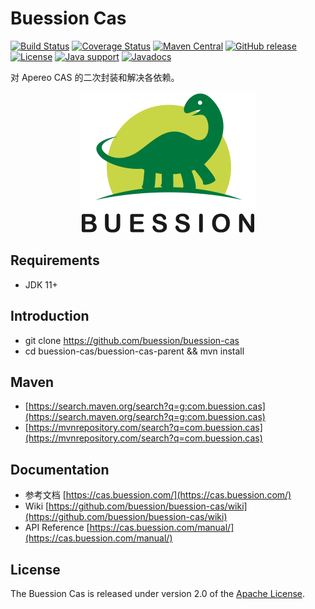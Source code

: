# Buession Cas

[![Build Status](https://travis-ci.org/buession/buession-cas.svg?branch=master)](https://travis-ci.org/buession/buession-cas)
[![Coverage Status](https://img.shields.io/codecov/c/github/buession/buession-cas/master.svg)](https://codecov.io/github/buession/buession-cas?branch=master&view=all#sort=coverage&dir=asc)
[![Maven Central](https://img.shields.io/maven-central/v/com.buession.cas/buession-cas-core.svg)](https://search.maven.org/search?q=g:com.buession.cas)
[![GitHub release](https://img.shields.io/github/release/buession/buession-cas.svg)](https://github.com/buession/buession-cas/releases)
[![License](https://img.shields.io/badge/license-Apache%202-4EB1BA.svg)](https://www.apache.org/licenses/LICENSE-2.0.html)
[![Java support](https://img.shields.io/badge/Java-11+-green?logo=java&logoColor=white)](https://openjdk.java.net/)
[![Javadocs](http://www.javadoc.io/badge/com.buession.cas/buession-cas-core.svg)](http://www.javadoc.io/doc/com.buession.cas/buession-cas-core)


对 Apereo CAS 的二次封装和解决各依赖。


<p align="center">
	<img src="logo.png" alt="Buession Cas" title="Buession Cas" width="280px" />
</p>

## Requirements

- JDK 11+

## Introduction

- git clone https://github.com/buession/buession-cas
- cd buession-cas/buession-cas-parent && mvn install

## Maven

- [https://search.maven.org/search?q=g:com.buession.cas](https://search.maven.org/search?q=g:com.buession.cas)
- [https://mvnrepository.com/search?q=com.buession.cas](https://mvnrepository.com/search?q=com.buession.cas)

## Documentation

- 参考文档 [https://cas.buession.com/](https://cas.buession.com/)
- Wiki [https://github.com/buession/buession-cas/wiki](https://github.com/buession/buession-cas/wiki)
- API Reference [https://cas.buession.com/manual/](https://cas.buession.com/manual/)

## License

The Buession Cas is released under version 2.0 of the [Apache License](https://www.apache.org/licenses/LICENSE-2.0).